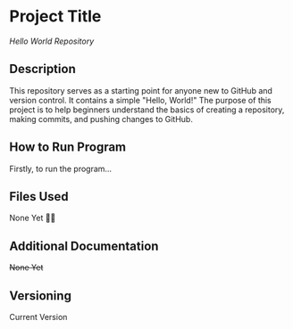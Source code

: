 # Project Title

*Hello World Repository* 

## Description 

This repository serves as a starting point for anyone new to GitHub and version control. It contains a simple "Hello, World!" The purpose of this project is to help beginners understand the basics of creating a repository, making commits, and pushing changes to GitHub.

## How to Run Program

Firstly, to run the program...

## Files Used

None Yet 💁‍♂️

## Additional Documentation

~~None Yet~~

## Versioning

Current Version
